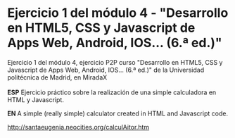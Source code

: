 # Ejercicio 1 del módulo 4 - "Desarrollo en HTML5, CSS y Javascript de Apps Web, Android, IOS... (6.ª ed.)"
Ejercicio 1 del módulo 4, ejercicio P2P curso "Desarrollo en HTML5, CSS y Javascript de Apps Web, Android, IOS... (6.ª ed.)" de la Universidad politécnica de Madrid, en MiradaX
<br><br>
<strong>ESP</strong>
Ejercicio práctico sobre la realización de una simple calculadora en HTML y Javascript.

<strong> EN </strong>
A simple (really simple) calculator created in HTML and Javascript code.

http://santaeugenia.neocities.org/calculAitor.htm

